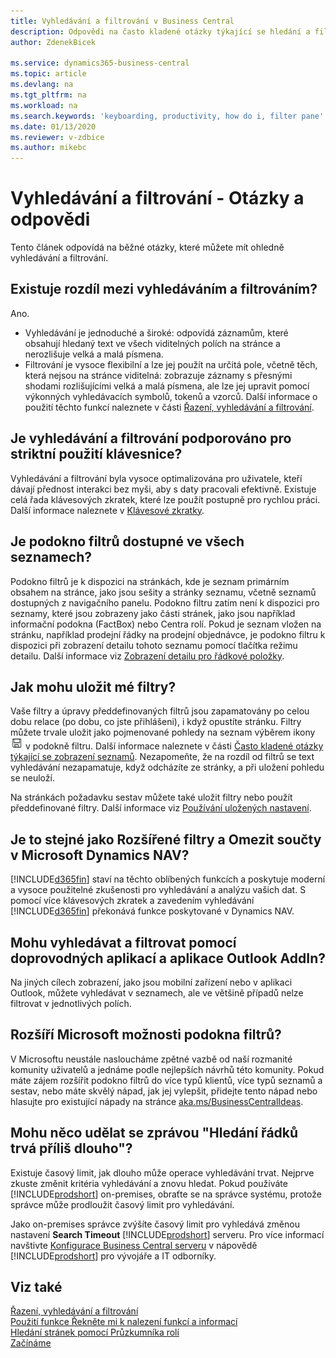 ```yaml
---
title: Vyhledávání a filtrování v Business Central
description: Odpovědi na často kladené otázky týkající se hledání a filtrování.
author: ZdenekBicek

ms.service: dynamics365-business-central
ms.topic: article
ms.devlang: na
ms.tgt_pltfrm: na
ms.workload: na
ms.search.keywords: 'keyboarding, productivity, how do i, filter pane'
ms.date: 01/13/2020
ms.reviewer: v-zdbice
ms.author: mikebc
---
```


# Vyhledávání a filtrování - Otázky a odpovědi

Tento článek odpovídá na běžné otázky, které můžete mít ohledně vyhledávání a filtrování.

## <a name="is-there-a-difference-between-searching-and-filtering"></a>Existuje rozdíl mezi vyhledáváním a filtrováním?

Ano.

- Vyhledávání je jednoduché a široké: odpovídá záznamům, které obsahují hledaný text ve všech viditelných polích na stránce a nerozlišuje velká a malá písmena.
- Filtrování je vysoce flexibilní a lze jej použít na určitá pole, včetně těch, která nejsou na stránce viditelná: zobrazuje záznamy s přesnými shodami rozlišujícími velká a malá písmena, ale lze jej upravit pomocí výkonných vyhledávacích symbolů, tokenů a vzorců. Další informace o použití těchto funkcí naleznete v části [Řazení, vyhledávání a filtrování](ui-enter-criteria-filters.md).

## <a name="is-there-a-keyboard-experience-for-search-and-filter"></a>Je vyhledávání a filtrování podporováno pro striktní použití klávesnice?

Vyhledávání a filtrování byla vysoce optimalizována pro uživatele, kteří dávají přednost interakci bez myši, aby s daty pracovali efektivně. Existuje celá řada klávesových zkratek, které lze použít postupně pro rychlou práci. Další informace naleznete v [Klávesové zkratky](keyboard-shortcuts.md#KeyboardFilter).

## <a name="is-the-filter-pane-available-on-all-lists"></a>Je podokno filtrů dostupné ve všech seznamech?

Podokno filtrů je k dispozici na stránkách, kde je seznam primárním obsahem na stránce, jako jsou sešity a stránky seznamu, včetně seznamů dostupných z navigačního panelu. Podokno filtru zatím není k dispozici pro seznamy, které jsou zobrazeny jako části stránek, jako jsou například informační podokna (FactBox) nebo Centra rolí. Pokud je seznam  vložen na stránku, například prodejní řádky na prodejní objednávce, je podokno filtru k dispozici při zobrazení detailu tohoto seznamu pomocí tlačítka režimu detailu. Další informace viz [Zobrazení detailu pro řádkové položky](ui-enter-data.md#Focus).

## <a name="how-can-i-save-my-filters"></a>Jak mohu uložit mé filtry?

Vaše filtry a úpravy předdefinovaných filtrů jsou zapamatovány po celou dobu relace (po dobu, co jste přihlášeni), i když opustíte stránku. Filtry můžete trvale uložit jako pojmenované pohledy na seznam výběrem ikony ![Save View](media/save_view_icon.png "Uložit pohled") v podokně filtru. Další informace naleznete v části [Často kladené otázky týkající se zobrazení seznamů](ui-views-faq.md). Nezapomeňte, že na rozdíl od filtrů se text vyhledávání nezapamatuje, když odcházíte ze stránky, a při uložení pohledu se neuloží.

Na stránkách požadavku sestav můžete také uložit filtry nebo použít předdefinované filtry. Další informace viz [Používání uložených nastavení](ui-work-report.md#SavedSettings).

## <a name="is-this-the-same-as-advanced-filters-and-limit-totals-in-microsoft-dynamics-nav"></a>Je to stejné jako Rozšířené filtry a Omezit součty v Microsoft Dynamics NAV?

[!INCLUDE[d365fin](includes/d365fin_md.md)] staví na těchto oblíbených funkcích a poskytuje moderní a vysoce použitelné zkušenosti pro vyhledávání a analýzu vašich dat. S pomocí více klávesových zkratek a zavedením vyhledávání [!INCLUDE[d365fin](includes/d365fin_md.md)] překonává funkce poskytované v Dynamics NAV.

## <a name="can-i-search-and-filter-using-the-companion-apps-and-outlook-addin"></a>Mohu vyhledávat a filtrovat pomocí doprovodných aplikací a aplikace Outlook AddIn?

Na jiných cílech zobrazení, jako jsou mobilní zařízení nebo v aplikaci Outlook, můžete vyhledávat v seznamech, ale ve většině případů nelze filtrovat v jednotlivých polích.

## <a name="will-microsoft-extend-the-filter-pane-experience"></a>Rozšíří Microsoft možnosti podokna filtrů?

V Microsoftu neustále nasloucháme zpětné vazbě od naší rozmanité komunity uživatelů a jednáme podle nejlepších návrhů této komunity. Pokud máte zájem rozšířit podokno filtrů do více typů klientů, více typů seznamů a sestav, nebo máte skvělý nápad, jak jej vylepšit, přidejte tento nápad nebo hlasujte pro existující nápady na stránce [aka.ms/BusinessCentralIdeas](https://aka.ms/businesscentralideas).

## <a name="can-i-do-anything-about-the-searching-for-rows-is-taking-too-long-message"></a>Mohu něco udělat se zprávou "Hledání řádků trvá příliš dlouho"?

Existuje časový limit, jak dlouho může operace vyhledávání trvat. Nejprve zkuste změnit kritéria vyhledávání a znovu hledat. Pokud používáte [!INCLUDE[prodshort](includes/prodshort.md)] on-premises, obraťte se na správce systému, protože správce může prodloužit časový limit pro vyhledávání.

Jako on-premises správce zvýšíte časový limit pro vyhledává změnou nastavení **Search Timeout** [!INCLUDE[prodshort](includes/prodshort.md)] serveru. Pro více informací navštivte [Konfigurace Business Central serveru](/dynamics365/business-central/dev-itpro/administration/configure-server-instance?#Database) v nápovědě [!INCLUDE[prodshort](includes/prodshort.md)] pro vývojáře a IT odborníky.

## Viz také

[Řazení, vyhledávání a filtrování](ui-enter-criteria-filters.md)  
[Použití funkce Řekněte mi k nalezení funkcí a informací](ui-search.md)  
[Hledání stránek pomocí Průzkumníka rolí](ui-role-explorer.md)  
[Začínáme](product-get-started.md)  